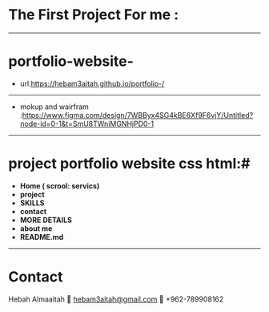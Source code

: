 # The First Project For me :
---
# portfolio-website-
*  url:https://hebam3aitah.github.io/portfolio-/ 
---
*  mokup and wairfram :https://www.figma.com/design/7WBByx4SG4kBE6Xf9F6vjY/Untitled?node-id=0-1&t=SmU8TWniMGNHjPD0-1
---
# project portfolio website css html:#
- **Home ( scrool: servics)** 
- **project** 
- **SKILLS** 
- **contact**
- **MORE DETAILS**
- **about me**
- **README.md**
---
# Contact
Hebah Almaaitah
📧 hebam3aitah@gmail.com
📱 +962-789908162

